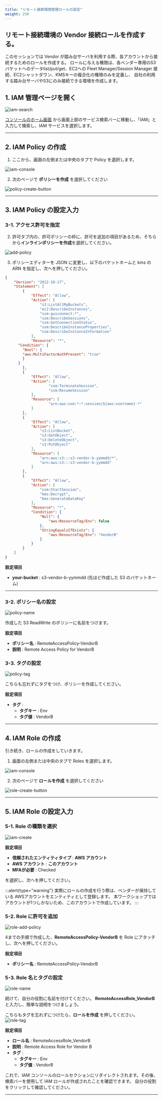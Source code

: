 ```yaml
---
title: "リモート接続環境管理ロールの設定"
weight: 250
---
```


## リモート接続環境の Vendor 接続ロールを作成する。

このセッションでは Vendor が踏み台サーバを利用する際、各アカウントから接続するためのロールを作成する。
ロールに与える権限は、各ベンダー専用のS3バケットへのデータlist/put/get、EC2への Fleet Manager/Session Manager 接続、EC2シャットダウン、KMSキーの複合化の権限のみを定義し、
自社の利用する踏み台サーバやS3にのみ接続できる環境を作成します。

## 1. IAM 管理ページを開く
![iam-search](/static/02_RemoteSettingHand/02_05_ConnectRole/iam_search.png)

[コンソールのホーム画面](https://console.aws.amazon.com/console) から画面上部のサービス検索バーに移動し、「IAM」と入力して検索し、IAM サービスを選択します。

---
## 2. IAM Policy の作成

1. ここから、画面の左側または中央のタブで Policy を選択します。

![iam-console](/static/02_RemoteSettingHand/02_05_ConnectRole/iam_console.png)

2. 次のページで **ポリシーを作成** を選択してください

![policy-create-button](/static/02_RemoteSettingHand/02_05_ConnectRole/policy_create_button.png)

---
## 3. IAM Policy の設定入力
### 3-1.  アクセス許可を指定

2. 許可タブ内の、許可ポリシーの枠に、許可を追加の項目があるため、そちらから**インラインポリシーを作成**を選択してください。

![add-policy](/static/02_RemoteSettingHand/02_05_ConnectRole/add_policy.png)

3. ポリシーエディターを JSON に変更し、以下のバケットネームと kms の ARN を指定し、次へを押してください。
```json
{
	"Version": "2012-10-17",
	"Statement": [
		{
			"Effect": "Allow",
			"Action": [
				"s3:ListAllMyBuckets",
				"ec2:DescribeInstances",
				"ssm-guiconnect:*",
				"ssm:DescribeSessions",
				"ssm:GetConnectionStatus",
				"ssm:DescribeInstanceProperties",
				"ssm:DescribeInstanceInformation"
			],
			"Resource": "*",
      "Condition": {
        "Bool": {
        "aws:MultiFactorAuthPresent": "true"
        }
      }
		},
		{
			"Effect": "Allow",
			"Action": [
					"ssm:TerminateSession",
					"ssm:ResumeSession"
			],
			"Resource": [
					"arn:aws:ssm:*:*:session/${aws:username}-*"
			]
		},
		{
			"Effect": "Allow",
			"Action": [
				"s3:ListBucket",
				"s3:GetObject",
				"s3:DeleteObject",
				"s3:PutObject"
			],
			"Resource": [
				"arn:aws:s3:::s3-vendor-b-yymmdd/*",
				"arn:aws:s3:::s3-vendor-b-yymmdd"
			]
		},
		{
			"Effect": "Allow",
			"Action": [
				"ssm:StartSession",
				"kms:Decrypt",
				"kms:GenerateDataKey"
			],
			"Resource": "*",
			"Condition": {
				"Null": {
					"aws:ResourceTag/Env": false
				},
				"StringEqualsIfExists": {
					"aws:ResourceTag/Env": "VendorB"
				}
			}
		}
	]
}
```

**設定項目**
- **your-bucket** : s3-vendor-b-yymmdd (先ほど作成した S3 のバケットネーム)

---
### 3-2. ポリシー名の設定

![policy-name](/static/02_RemoteSettingHand/02_05_ConnectRole/policy_name.png)

作成した S3 ReadWrite のポリシーに名前をつけます。

**設定項目**
- **ポリシー名** : RemoteAccessPolicy-VendorB
- **説明** : Remote Access Policy for VendorB

### 3-3. タグの設定

![policy-tag](/static/02_RemoteSettingHand/02_05_ConnectRole/policy_tag.png)

こちらも忘れずにタグをつけ、ポリシーを作成してください。

**設定項目**
- **タグ** :
  - **タグキー** : Env
  - **タグ値** : VendorB

---

## 4. IAM Role の作成

引き続き、ロールの作成をしていきます。

1. 画面の左側または中央のタブで Roles を選択します。

![iam-console](/static/02_RemoteSettingHand/02_05_ConnectRole/iam_console.png)

2. 次のページで **ロールを作成** を選択してください

![role-create-button](/static/02_RemoteSettingHand/02_05_ConnectRole/role_create_button.png)

---

## 5. IAM Role の設定入力
### 5-1. Role の種類を選択
![iam-create](/static/02_RemoteSettingHand/02_05_ConnectRole/iam_create.png)

**設定項目**
- **信頼されたエンティティタイプ** : **AWS アカウント** 
- **AWS アカウント** : **このアカウント**
- **MFAが必要** : Checked

を選択し、次へを押してください。

:::alert{type="warning"}
実際にロールの作成を行う際は、ベンダーが保持している AWSアカウントをエンティティとして登録します。
本ワークショップではアカウントが1つしかないため、このアカウントで作成しています。
:::

### 5-2. Role に許可を追加
![role-add-policy](/static/02_RemoteSettingHand/02_05_ConnectRole/role_add_policy.png)

4までの手順で作成した、**RemoteAccessPolicy-VendorB** を Role にアタッチし、次へを押してください。

**設定項目**
- **ポリシー名** :  RemoteAccessPolicy-VendorB

### 5-3. Role 名とタグの設定
![role-name](/static/02_RemoteSettingHand/02_05_ConnectRole/iam_role_name.png)

続けて、自分の役割に名前を付けてください。 
**RemoteAccessRole_VendorB** と入力し、簡単な説明をつけましょう。

こちらもタグを忘れずにつけたら、**ロールを作成** を押してください。
![role-tag](/static/02_RemoteSettingHand/02_05_ConnectRole/role_tag.png)

**設定項目**
- **ロール名** :  RemoteAccessRole_VendorB
- **説明** : Remote Access Role for Vendor B
- **タグ** :
  - **タグキー** : Env
  - **タグ値** : VendorB

これで、IAM コンソールのロールセクションにリダイレクトされます。その後、検索バーを使用して IAM ロールが作成されたことを確認できます。
自分の役割をクリックして確認してください。

---
